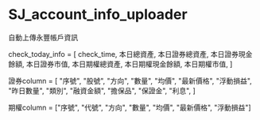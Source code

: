 # SJ_account_info_uploader
自動上傳永豐帳戶資訊

check_today_info = [
    check_time,
    本日總資產,
    本日證券總資產,
    本日證券現金餘額,
    本日證券市值,
    本日期權總資產,
    本日期權現金餘額,
    本日期權市值,
]

證券column = [
    "序號",
    "股號",
    "方向",
    "數量",
    "均價",
    "最新價格",
    "浮動損益",
    "昨日數量",
    "類別",
    "融資金額",
    "擔保品",
    "保證金",
    "利息",
]

期權column = ["序號", "代號", "方向", "數量", "均價", "最新價格", "浮動損益"]
